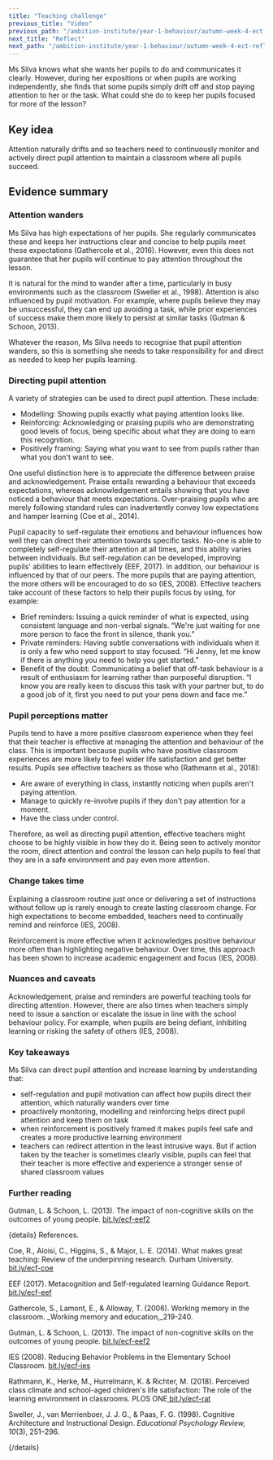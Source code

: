 ```yaml
---
title: "Teaching challenge"
previous_title: "Video"
previous_path: "/ambition-institute/year-1-behaviour/autumn-week-4-ect-video"
next_title: "Reflect"
next_path: "/ambition-institute/year-1-behaviour/autumn-week-4-ect-reflect"
---
```


Ms Silva knows what she wants her pupils to do and communicates it clearly. However, during her expositions or when pupils are working independently, she finds that some pupils simply drift off and stop paying attention to her or the task. What could she do to keep her pupils focused for more of the lesson?

## Key idea

Attention naturally drifts and so teachers need to continuously monitor and actively direct pupil attention to maintain a classroom where all pupils succeed.

## Evidence summary

### Attention wanders

Ms Silva has high expectations of her pupils. She regularly communicates these and keeps her instructions clear and concise to help pupils meet these expectations (Gathercole et al., 2016). However, even this does not guarantee that her pupils will continue to pay attention throughout the lesson.

It is natural for the mind to wander after a time, particularly in busy environments such as the classroom (Sweller et al., 1998). Attention is also influenced by pupil motivation. For example, where pupils believe they may be unsuccessful, they can end up avoiding a task, while prior experiences of success make them more likely to persist at similar tasks (Gutman & Schoon, 2013).

Whatever the reason, Ms Silva needs to recognise that pupil attention wanders, so this is something she needs to take responsibility for and direct as needed to keep her pupils learning.

### Directing pupil attention

A variety of strategies can be used to direct pupil attention. These include:

- Modelling: Showing pupils exactly what paying attention looks like.
- Reinforcing: Acknowledging or praising pupils who are demonstrating good levels of focus, being specific about what they are doing to earn this recognition.
- Positively framing: Saying what you want to see from pupils rather than what you don't want to see.

One useful distinction here is to appreciate the difference between praise and acknowledgement. Praise entails rewarding a behaviour that exceeds expectations, whereas acknowledgement entails showing that you have noticed a behaviour that meets expectations. Over-praising pupils who are merely following standard rules can inadvertently convey low expectations and hamper learning (Coe et al., 2014).

Pupil capacity to self-regulate their emotions and behaviour influences how well they can direct their attention towards specific tasks. No-one is able to completely self-regulate their attention at all times, and this ability varies between individuals. But self-regulation can be developed, improving pupils' abilities to learn effectively (EEF, 2017). In addition, our behaviour is influenced by that of our peers. The more pupils that are paying attention, the more others will be encouraged to do so (IES, 2008). Effective teachers take account of these factors to help their pupils focus by using, for example:

- Brief reminders: Issuing a quick reminder of what is expected, using consistent language and non-verbal signals. “We're just waiting for one more person to face the front in silence, thank you.”
- Private reminders: Having subtle conversations with individuals when it is only a few who need support to stay focused. “Hi Jenny, let me know if there is anything you need to help you get started.”
- Benefit of the doubt: Communicating a belief that off-task behaviour is a result of enthusiasm for learning rather than purposeful disruption. “I know you are really keen to discuss this task with your partner but, to do a good job of it, first you need to put your pens down and face me.”

### Pupil perceptions matter

Pupils tend to have a more positive classroom experience when they feel that their teacher is effective at managing the attention and behaviour of the class. This is important because pupils who have positive classroom experiences are more likely to feel wider life satisfaction and get better results. Pupils see effective teachers as those who (Rathmann et al., 2018):

- Are aware of everything in class, instantly noticing when pupils aren't paying attention.
- Manage to quickly re-involve pupils if they don't pay attention for a moment.
- Have the class under control.

Therefore, as well as directing pupil attention, effective teachers might choose to be highly visible in how they do it. Being seen to actively monitor the room, direct attention and control the lesson can help pupils to feel that they are in a safe environment and pay even more attention.

### Change takes time

Explaining a classroom routine just once or delivering a set of instructions without follow up is rarely enough to create lasting classroom change. For high expectations to become embedded, teachers need to continually remind and reinforce (IES, 2008).

Reinforcement is more effective when it acknowledges positive behaviour more often than highlighting negative behaviour. Over time, this approach has been shown to increase academic engagement and focus (IES, 2008).

### Nuances and caveats

Acknowledgement, praise and reminders are powerful teaching tools for directing attention. However, there are also times when teachers simply need to issue a sanction or escalate the issue in line with the school behaviour policy. For example, when pupils are being defiant, inhibiting learning or risking the safety of others (IES, 2008).

### Key takeaways

Ms Silva can direct pupil attention and increase learning by understanding that:

- self-regulation and pupil motivation can affect how pupils direct their attention, which naturally wanders over time
- proactively monitoring, modelling and reinforcing helps direct pupil attention and keep them on task
- when reinforcement is positively framed it makes pupils feel safe and creates a more productive learning environment
- teachers can redirect attention in the least intrusive ways. But if action taken by the teacher is sometimes clearly visible, pupils can feel that their teacher is more effective and experience a stronger sense of shared classroom values

### Further reading

Gutman, L. & Schoon, L. (2013). The impact of non-cognitive skills on the outcomes of young people. [bit.ly/ecf-eef2](http://bit.ly/ecf-eef2)

{details}
References.

Coe, R., Aloisi, C., Higgins, S., &amp; Major, L. E. (2014). What makes great teaching: Review of the underpinning research. Durham University. <a href="http://bit.ly/ecf-coe" target="_blank" rel="noopener">bit.ly/ecf-coe</a>

EEF (2017). Metacognition and Self-regulated learning Guidance Report. <a href="http://bit.ly/ecf-eef" target="_blank" rel="noopener">bit.ly/ecf-eef</a>

Gathercole, S., Lamont, E., &amp; Alloway, T. (2006). Working memory in the classroom. \_Working memory and education,\_219-240.

Gutman, L. &amp; Schoon, L. (2013). The impact of non-cognitive skills on the outcomes of young people. <a href="http://bit.ly/ecf-eef2" target="_blank" rel="noopener">bit.ly/ecf-eef2</a>

IES (2008). Reducing Behavior Problems in the Elementary School Classroom. <a href="http://bit.ly/ecf-ies" target="_blank" rel="noopener">bit.ly/ecf-ies</a>

Rathmann, K., Herke, M., Hurrelmann, K. &amp; Richter, M. (2018). Perceived class climate and school-aged children's life satisfaction: The role of the learning environment in classrooms. PLOS ONE<a href="http://bit.ly/ecf-rat" target="_blank" rel="noopener"> bit.ly/ecf-rat</a>

Sweller, J., van Merrienboer, J. J. G., &amp; Paas, F. G. (1998). Cognitive Architecture and Instructional Design. _Educational Psychology Review, 10_(3), 251–296.

{/details}
